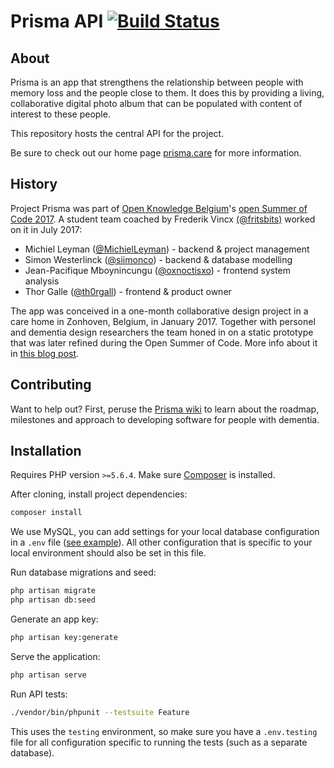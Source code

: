 # Prisma API [![Build Status](https://travis-ci.org/Prisma/api.svg?branch=master)](https://travis-ci.org/Prisma/api)

## About

Prisma is an app that strengthens the relationship between people with memory loss and the people close to them. It does this by providing a living, collaborative digital photo album that can be populated with content of interest to these people.

This repository hosts the central API for the project.

Be sure to check out our home page [prisma.care](http://prisma.care) for more information.

## History

Project Prisma was part of [Open Knowledge Belgium](https://www.openknowledge.be/)'s [open Summer of Code 2017](http://2017.summerofcode.be/). A student team coached by Frederik Vincx [(@fritsbits)](https://github.com/fritsbits) worked on it in July 2017:

* Michiel Leyman ([@MichielLeyman](https://github.com/MichielLeyman)) - backend & project management
* Simon Westerlinck ([@siimonco](https://github.com/siimonco)) - backend & database modelling
* Jean-Pacifique Mboynincungu ([@oxnoctisxo](https://github.com/oxnoctisxo)) - frontend system analysis
* Thor Galle ([@th0rgall](https://github.com/th0rgall)) - frontend & product owner

The app was conceived in a one-month collaborative design project in a care home in Zonhoven, Belgium, in January 2017. Together with personel and dementia design researchers the team honed in on a static prototype that was later refined during the Open Summer of Code. More info about it in [this blog post](http://www.frederikvincx.com/project-prisma-helping-people-with-dementia/).

## Contributing

Want to help out?
First, peruse the [Prisma wiki](https://github.com/Prisma/documentation/wiki) to learn about the roadmap, milestones and approach to developing software for people with dementia.

## Installation

Requires PHP version `>=5.6.4`.
Make sure [Composer](https://getcomposer.org/) is installed.

After cloning, install project dependencies:  
```bash
composer install
```

We use MySQL, you can add settings for your local database configuration in a `.env` file ([see example](https://github.com/Prisma/api/blob/develop/.env.example)). All other configuration that is specific to your local environment should also be set in this file.

Run database migrations and seed:
```bash
php artisan migrate
php artisan db:seed
```

Generate an app key:
```bash
php artisan key:generate
```

Serve the application:  
```bash
php artisan serve
```

Run API tests:  
```bash
./vendor/bin/phpunit --testsuite Feature
```  
This uses the `testing` environment, so make sure you have a `.env.testing` file for all configuration specific to running the tests (such as a separate database).
